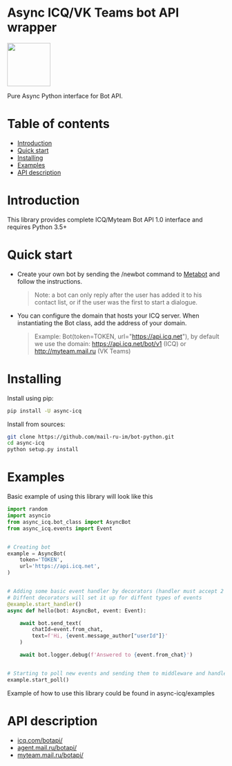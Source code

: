 # Async ICQ/VK Teams bot API wrapper

<img src="https://github.com/mail-ru-im/bot-python/blob/master/logo.png" width="100" height="100">

Pure Async Python interface for Bot API.

# Table of contents
- [Introduction](#introduction)
- [Quick start](#quick-start)
- [Installing](#installing)
- [Examples](#examples)
- [API description](#api-description)

# Introduction

This library provides complete ICQ/Myteam Bot API 1.0 interface and requires Python 3.5+

# Quick start

* Create your own bot by sending the /newbot command to <a href="https://icq.com/people/70001">Metabot</a> and follow the instructions.
    >Note: a bot can only reply after the user has added it to his contact list, or if the user was the first to start a dialogue.
* You can configure the domain that hosts your ICQ server. When instantiating the Bot class, add the address of your domain.
    > Example: Bot(token=TOKEN, url="https://api.icq.net"), by default we use the domain: https://api.icq.net/bot/v1 (ICQ) or http://myteam.mail.ru (VK Teams)

# Installing

Install using pip:
```bash
pip install -U async-icq
```

Install from sources:
```bash
git clone https://github.com/mail-ru-im/bot-python.git
cd async-icq
python setup.py install
```

# Examples

Basic example of using this library will look like this

```python
import random
import asyncio
from async_icq.bot_class import AsyncBot
from async_icq.events import Event


# Creating bot
example = AsyncBot(
    token='TOKEN',
    url='https://api.icq.net',
)


# Adding some basic event handler by decorators (handler must accept 2 arguments: bot and event)
# Diffent decorators will set it up for diffent types of events
@example.start_handler()
async def hello(bot: AsyncBot, event: Event):

    await bot.send_text(
        chatId=event.from_chat,
        text=f'Hi, {event.message_author["userId"]}'
    )

    await bot.logger.debug(f'Answered to {event.from_chat}')


# Starting to poll new events and sending them to middleware and handlers
example.start_poll()
```

Example of how to use this library could be found in async-icq/examples

# API description
<ul>
    <li><a href="https://icq.com/botapi/">icq.com/botapi/</a></li>
    <li><a href="https://agent.mail.ru/botapi/">agent.mail.ru/botapi/</a></li>
    <li><a href="https://myteam.mail.ru/botapi/">myteam.mail.ru/botapi/</a></li>
</ul>